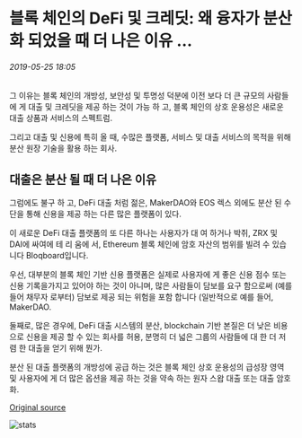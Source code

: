 # 블록 체인의 DeFi 및 크레딧: 왜 융자가 분산화 되었을 때 더 나은 이유 ...

###### 2019-05-25 18:05

그 이유는 블록 체인의 개방성, 보안성 및 투명성 덕분에 이전 보다 더 큰 규모의 사람들에 게 대출 및 크레딧을 제공 하는 것이 가능 하 고, 블록 체인의 상호 운용성은 새로운 대출 상품과 서비스의 스펙트럼.

그리고 대출 및 신용에 특히 올 때, 수많은 플랫폼, 서비스 및 대출 서비스의 목적을 위해 분산 원장 기술을 활용 하는 회사.

## 대출은 분산 될 때 더 나은 이유

그럼에도 불구 하 고, DeFi 대출 처럼 젊은, MakerDAO와 EOS 렉스 외에도 분산 된 수단을 통해 신용을 제공 하는 다른 많은 플랫폼이 있다.

이 새로운 DeFi 대출 플랫폼의 또 다른 하나는 사용자가 대 여 하거나 박쥐, ZRX 및 DAI에 싸여에 테 리 움에 서, Ethereum 블록 체인에 암호 자산의 범위를 빌려 수 있습니다 Bloqboard입니다.

우선, 대부분의 블록 체인 기반 신용 플랫폼은 실제로 사용자에 게 좋은 신용 점수 또는 신용 기록을가지고 있어야 하는 것이 아니며, 많은 사람들이 담보를 요구 함으로써 (예를 들어 채무자 로부터) 담보로 제공 되는 위험을 포함 합니다 (일반적으로 예를 들어, MakerDAO.

둘째로, 많은 경우에, DeFi 대출 시스템의 분산, blockchain 기반 본질은 더 낮은 비용으로 신용을 제공 할 수 있는 회사를 허용, 분명히 더 넓은 그룹의 사람들에 대 한 더 저렴 한 대출을 얻기 위해 뭔가.

분산 된 대출 플랫폼의 개방성에 공급 하는 것은 블록 체인 상호 운용성의 급성장 영역 및 사용자에 게 더 많은 옵션을 제공 하는 것을 약속 하는 원자 스왑 대출 또는 대출 암호화.

[Original source](https://cointelegraph.com/news/defi-and-credit-on-the-blockchain-why-loans-are-better-when-theyre-decentralized)

![stats](https://c.statcounter.com/11760860/0/a89fa40b/1/ "stats")